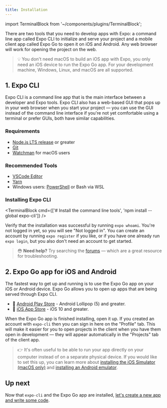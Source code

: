 ```yaml
---
title: Installation
---
```


import TerminalBlock from '~/components/plugins/TerminalBlock';

There are two tools that you need to develop apps with Expo: a command line app called Expo CLI to initialize and serve your project and a mobile client app called Expo Go to open it on iOS and Android. Any web browser will work for opening the project on the web.

> 💡 You don't need macOS to build an iOS app with Expo, you only need an iOS device to run the Expo Go app. For your development machine, Windows, Linux, and macOS are all supported.

## 1. Expo CLI

Expo CLI is a command line app that is the main interface between a developer and Expo tools. Expo CLI also has a web-based GUI that pops up in your web browser when you start your project &mdash; you can use the GUI instead of the command line interface if you're not yet comfortable using a terminal or prefer GUIs, both have similar capabilities.

### Requirements

- [Node.js LTS release](https://nodejs.org/en/) or greater
- [Git](https://git-scm.com)
- [Watchman](https://facebook.github.io/watchman/docs/install#buildinstall) for macOS users

### Recommended Tools

- [VSCode Editor](https://code.visualstudio.com/download)
- [Yarn](https://classic.yarnpkg.com/en/docs/install)
- Windows users: [PowerShell](https://docs.microsoft.com/en-us/powershell/scripting/install/installing-powershell-core-on-windows) or Bash via WSL

### Installing Expo CLI

<TerminalBlock cmd={['# Install the command line tools', 'npm install --global expo-cli']} />

Verify that the installation was successful by running `expo whoami`. You're not logged in yet, so you will see "Not logged in". You can create an account by running `expo register` if you like, or if you have one already run `expo login`, but you also don't need an account to get started.

> 😳 **Need help?** Try searching the [forums](https://forums.expo.io) &mdash; which are a great resource for troubleshooting.

## 2. Expo Go app for iOS and Android

The fastest way to get up and running is to use the Expo Go app on your iOS or Android device. Expo Go allows you to open up apps that are being served through Expo CLI.

- 🤖 [Android Play Store](https://play.google.com/store/apps/details?id=host.exp.exponent) - Android Lollipop (5) and greater.
- 🍎 [iOS App Store](https://itunes.com/apps/exponent) - iOS 10 and greater.

When the Expo Go app is finished installing, open it up. If you created an account with `expo-cli` then you can sign in here on the "Profile" tab. This will make it easier for you to open projects in the client when you have them open in development &mdash; they will appear automatically in the "Projects" tab of the client app.

> 👉 It's often useful to be able to run your app directly on your computer instead of on a separate physical device. If you would like to set this up, you can learn more about [installing the iOS Simulator (macOS only)](../workflow/ios-simulator.md) and [installing an Android emulator](../workflow/android-studio-emulator.md).

## Up next

Now that `expo-cli` and the Expo Go app are installed, [let's create a new app and write some code](../get-started/create-a-new-app.md).
